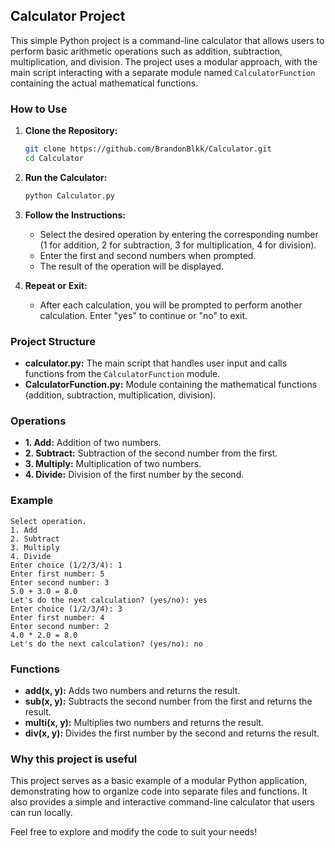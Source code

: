## Calculator Project

This simple Python project is a command-line calculator that allows users to perform basic arithmetic operations such as addition, subtraction, multiplication, and division. The project uses a modular approach, with the main script interacting with a separate module named `CalculatorFunction` containing the actual mathematical functions.

### How to Use

1. **Clone the Repository:**
   ```bash
   git clone https://github.com/BrandonBlkk/Calculator.git
   cd Calculator
   ```

2. **Run the Calculator:**
   ```bash
   python Calculator.py
   ```

3. **Follow the Instructions:**
   - Select the desired operation by entering the corresponding number (1 for addition, 2 for subtraction, 3 for multiplication, 4 for division).
   - Enter the first and second numbers when prompted.
   - The result of the operation will be displayed.

4. **Repeat or Exit:**
   - After each calculation, you will be prompted to perform another calculation. Enter "yes" to continue or "no" to exit.

### Project Structure

- **calculator.py:** The main script that handles user input and calls functions from the `CalculatorFunction` module.
- **CalculatorFunction.py:** Module containing the mathematical functions (addition, subtraction, multiplication, division).
  
### Operations
- **1. Add:** Addition of two numbers.
- **2. Subtract:** Subtraction of the second number from the first.
- **3. Multiply:** Multiplication of two numbers.
- **4. Divide:** Division of the first number by the second.

### Example

```plaintext
Select operation.
1. Add
2. Subtract
3. Multiply
4. Divide
Enter choice (1/2/3/4): 1
Enter first number: 5
Enter second number: 3
5.0 + 3.0 = 8.0
Let's do the next calculation? (yes/no): yes
Enter choice (1/2/3/4): 3
Enter first number: 4
Enter second number: 2
4.0 * 2.0 = 8.0
Let's do the next calculation? (yes/no): no
```

### Functions

- **add(x, y):** Adds two numbers and returns the result.
- **sub(x, y):** Subtracts the second number from the first and returns the result.
- **multi(x, y):** Multiplies two numbers and returns the result.
- **div(x, y):** Divides the first number by the second and returns the result.

### Why this project is useful

This project serves as a basic example of a modular Python application, demonstrating how to organize code into separate files and functions. It also provides a simple and interactive command-line calculator that users can run locally.

Feel free to explore and modify the code to suit your needs!
